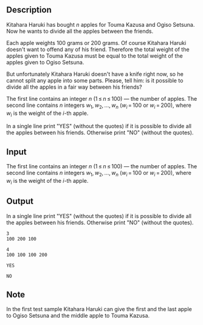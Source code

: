 ## Description

<div><p>Kitahara Haruki has bought <span class="tex-span"><i>n</i></span> apples for Touma Kazusa and Ogiso Setsuna. Now he wants to divide all the apples between the friends.</p><p>Each apple weights 100 grams or 200 grams. Of course Kitahara Haruki doesn't want to offend any of his friend. Therefore the total weight of the apples given to Touma Kazusa must be equal to the total weight of the apples given to Ogiso Setsuna.</p><p>But unfortunately Kitahara Haruki doesn't have a knife right now, so he cannot split any apple into some parts. Please, tell him: is it possible to divide all the apples in a fair way between his friends?</p></div><div class="input-specification"><p>The first line contains an integer <span class="tex-span"><i>n</i></span> <span class="tex-span">(1 ≤ <i>n</i> ≤ 100)</span> — the number of apples. The second line contains <span class="tex-span"><i>n</i></span> integers <span class="tex-span"><i>w</i><sub class="lower-index">1</sub>, <i>w</i><sub class="lower-index">2</sub>, ..., <i>w</i><sub class="lower-index"><i>n</i></sub></span> (<span class="tex-span"><i>w</i><sub class="lower-index"><i>i</i></sub> = 100</span> or <span class="tex-span"><i>w</i><sub class="lower-index"><i>i</i></sub> = 200</span>), where <span class="tex-span"><i>w</i><sub class="lower-index"><i>i</i></sub></span> is the weight of the <span class="tex-span"><i>i</i></span>-th apple.</p></div><div class="output-specification"><p>In a single line print "<span class="tex-font-style-tt">YES</span>" (without the quotes) if it is possible to divide all the apples between his friends. Otherwise print "<span class="tex-font-style-tt">NO</span>" (without the quotes).</p></div>

## Input

<p>The first line contains an integer <span class="tex-span"><i>n</i></span> <span class="tex-span">(1 ≤ <i>n</i> ≤ 100)</span> — the number of apples. The second line contains <span class="tex-span"><i>n</i></span> integers <span class="tex-span"><i>w</i><sub class="lower-index">1</sub>, <i>w</i><sub class="lower-index">2</sub>, ..., <i>w</i><sub class="lower-index"><i>n</i></sub></span> (<span class="tex-span"><i>w</i><sub class="lower-index"><i>i</i></sub> = 100</span> or <span class="tex-span"><i>w</i><sub class="lower-index"><i>i</i></sub> = 200</span>), where <span class="tex-span"><i>w</i><sub class="lower-index"><i>i</i></sub></span> is the weight of the <span class="tex-span"><i>i</i></span>-th apple.</p>

## Output

<p>In a single line print "<span class="tex-font-style-tt">YES</span>" (without the quotes) if it is possible to divide all the apples between his friends. Otherwise print "<span class="tex-font-style-tt">NO</span>" (without the quotes).</p>





```input1
3
100 200 100

```




```input2
4
100 100 100 200

```




```output1
YES

```




```output2
NO

```



## Note

<p>In the first test sample Kitahara Haruki can give the first and the last apple to Ogiso Setsuna and the middle apple to Touma Kazusa.</p>
